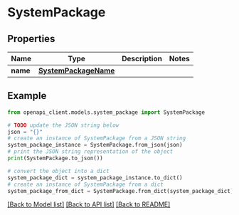 # SystemPackage


## Properties

Name | Type | Description | Notes
------------ | ------------- | ------------- | -------------
**name** | [**SystemPackageName**](SystemPackageName.md) |  | 

## Example

```python
from openapi_client.models.system_package import SystemPackage

# TODO update the JSON string below
json = "{}"
# create an instance of SystemPackage from a JSON string
system_package_instance = SystemPackage.from_json(json)
# print the JSON string representation of the object
print(SystemPackage.to_json())

# convert the object into a dict
system_package_dict = system_package_instance.to_dict()
# create an instance of SystemPackage from a dict
system_package_from_dict = SystemPackage.from_dict(system_package_dict)
```
[[Back to Model list]](../README.md#documentation-for-models) [[Back to API list]](../README.md#documentation-for-api-endpoints) [[Back to README]](../README.md)


